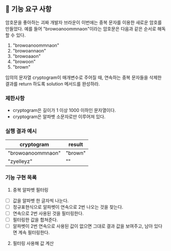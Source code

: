 ## 🚀 기능 요구 사항

암호문을 좋아하는 괴짜 개발자 브라운이 이번에는 중복 문자를 이용한 새로운 암호를 만들었다. 예를 들어 "browoanoommnaon"이라는 암호문은 다음과 같은 순서로 해독할 수 있다.

1. "browoanoommnaon"
2. "browoannaon"
3. "browoaaon"
4. "browoon"
5. "brown"

임의의 문자열 cryptogram이 매개변수로 주어질 때, 연속하는 중복 문자들을 삭제한 결과를 return 하도록 solution 메서드를 완성하라.

### 제한사항

- cryptogram은 길이가 1 이상 1000 이하인 문자열이다.
- cryptogram은 알파벳 소문자로만 이루어져 있다.

### 실행 결과 예시

| cryptogram        | result  |
| ----------------- | ------- |
| "browoanoommnaon" | "brown" |
| "zyelleyz"        | ""      |

### 기능 구현 목록

1. 중복 알파벳 필터링

- [ ] 값을 알파벳 한 글자씩 나눈다.
- [ ] 정규표현식으로 알파벳이 연속으로 2번 나오는 것을 찾는다.
- [ ] 연속으로 2번 사용된 것을 필터링한다.
- [ ] 필터링한 값을 합쳐준다.
- [ ] 알파벳이 2번 연속으로 사용된 값이 없으면 그대로 결과 값을 보여주고, 남아 있다면 계속 필터링한다.

2. 필터링 사용해 값 계산
